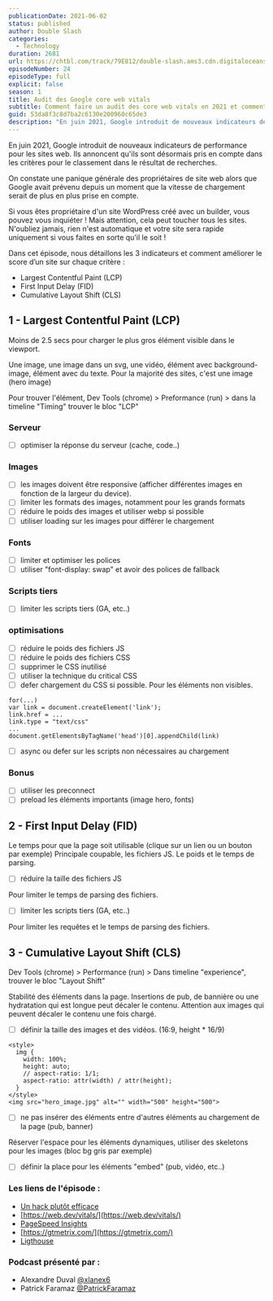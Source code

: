 ```yaml
---
publicationDate: 2021-06-02
status: published
author: Double Slash
categories:
  - Technology
duration: 2681
url: https://chtbl.com/track/79E812/double-slash.ams3.cdn.digitaloceanspaces.com/DS_024_audit.mp3
episodeNumber: 24
episodeType: full
explicit: false
season: 1
title: Audit des Google core web vitals
subtitle: Comment faire un audit des core web vitals en 2021 et comment améliorer le score d’un site sur chaque critère.
guid: 53da8f3c8d7ba2c6130e200960c65de3
description: "En juin 2021, Google introduit de nouveaux indicateurs de performance pour les sites web. Ils annoncent qu'ils sont désormais pris en compte dans les critères pour le classement dans le résultat de recherches. On constate une panique générale des propriétaires de site web alors que Google avait prévenu depuis un moment que la vitesse de chargement serait de plus en plus prise en compte. Si vous êtes propriétaire d'un site WordPress créé avec un builder, vous pouvez vous inquiéter ! Mais attention, cela peut toucher tous les sites. N'oubliez jamais, rien n'est automatique et votre site sera rapide uniquement si vous faites en sorte qu'il le soit ! Dans cet épisode, nous détaillons les 3 indicateurs et comment améliorer le score d’un site sur chaque critère : Largest Contentful Paint (LCP) First Input Delay (FID) Cumulative Layout Shift (CLS) 1 - Largest Contentful Paint (LCP) Moins de 2.5 secs pour charger le plus gros élément visible dans le viewport. Une image, une image dans un svg, une vidéo, élément avec background-image, élément avec du texte. Pour la majorité des sites, c'est une image (hero image) Pour trouver l'élément, Dev Tools (chrome) > Preformance (run) > dans la timeline \"Timing\" trouver le bloc \"LCP\" Serveur optimiser la réponse du serveur (cache, code..) Images les images doivent être responsive (afficher différentes images en fonction de la largeur du device). limiter les formats des images, notamment pour les grands formats réduire le poids des images et utiliser webp si possible utiliser loading sur les images pour différer le chargement Fonts limiter et optimiser les polices utiliser \"font-display: swap\" et avoir des polices de fallback Scripts tiers limiter les scripts tiers (GA, etc..) optimisations réduire le poids des fichiers JS réduire le poids des fichiers CSS supprimer le CSS inutilisé utiliser la technique du critical CSS defer chargement du CSS si possible. Pour les éléments non visibles. async ou defer sur les scripts non nécessaires au chargement Bonus utiliser les preconnect preload les éléments importants (image hero, fonts) 2 - First Input Delay (FID) Le temps pour que la page soit utilisable (clique sur un lien ou un bouton par exemple) Principale coupable, les fichiers JS. Le poids et le temps de parsing. réduire la taille des fichiers JS Pour limiter le temps de parsing des fichiers. limiter les scripts tiers (GA, etc..) Pour limiter les requêtes et le temps de parsing des fichiers. 3 - Cumulative Layout Shift (CLS) Dev Tools (chrome) > Performance (run) > Dans timeline \"experience\", trouver le bloc \"Layout Shift\" Stabilité des éléments dans la page. Insertions de pub, de bannière ou une hydratation qui est longue peut décaler le contenu. Attention aux images qui peuvent décaler le contenu une fois chargé. définir la taille des images et des vidéos. (16:9, height * 16/9) ne pas insérer des éléments entre d'autres éléments au chargement de la page (pub, banner) Réserver l'espace pour les éléments dynamiques, utiliser des skeletons pour les images (bloc bg gris par exemple) définir la place pour les éléments \"embed\" (pub, vidéo, etc..) Les liens de l'épisode : Un hack plutôt efficace https://web.dev/vitals/ PageSpeed Insights https://gtmetrix.com/ Ligthouse Podcast présenté par : Alexandre Duval @xlanex6 Patrick Faramaz @PatrickFaramaz"
---
```


En juin 2021, Google introduit de nouveaux indicateurs de performance pour les sites web. Ils annoncent qu'ils sont désormais pris en compte dans les critères pour le classement dans le résultat de recherches.

On constate une panique générale des propriétaires de site web alors que Google avait prévenu depuis un moment que la vitesse de chargement serait de plus en plus prise en compte.

Si vous êtes propriétaire d'un site WordPress créé avec un builder, vous pouvez vous inquiéter ! Mais attention, cela peut toucher tous les sites. N'oubliez jamais, rien n'est automatique et votre site sera rapide uniquement si vous faites en sorte qu'il le soit !

Dans cet épisode, nous détaillons les 3 indicateurs et comment améliorer le score d’un site sur chaque critère :

- Largest Contentful Paint (LCP)
- First Input Delay (FID)
- Cumulative Layout Shift (CLS)

## 1 - Largest Contentful Paint (LCP)

Moins de 2.5 secs pour charger le plus gros élément visible dans le viewport.

Une image, une image dans un svg, une vidéo, élément avec background-image, élément avec du texte.
Pour la majorité des sites, c'est une image (hero image)

Pour trouver l'élément, Dev Tools (chrome) > Preformance (run) > dans la timeline "Timing" trouver le bloc "LCP"

### Serveur

- [ ] optimiser la réponse du serveur (cache, code..)

### Images

- [ ] les images doivent être responsive (afficher différentes images en fonction de la largeur du device).
- [ ] limiter les formats des images, notamment pour les grands formats
- [ ] réduire le poids des images et utiliser webp si possible
- [ ] utiliser loading sur les images pour différer le chargement

### Fonts

- [ ] limiter et optimiser les polices
- [ ] utiliser "font-display: swap" et avoir des polices de fallback

### Scripts tiers

- [ ] limiter les scripts tiers (GA, etc..)

### optimisations

- [ ] réduire le poids des fichiers JS
- [ ] réduire le poids des fichiers CSS
- [ ] supprimer le CSS inutilisé
- [ ] utiliser la technique du critical CSS
- [ ] defer chargement du CSS si possible. Pour les éléments non visibles.

```
for(...)
var link = document.createElement('link');
link.href = ...
link.type = "text/css"
...
document.getElementsByTagName('head')[0].appendChild(link)
```

- [ ] async ou defer sur les scripts non nécessaires au chargement

### Bonus

- [ ] utiliser les preconnect
- [ ] preload les éléments importants (image hero, fonts)

## 2 - First Input Delay (FID)

Le temps pour que la page soit utilisable (clique sur un lien ou un bouton par exemple)
Principale coupable, les fichiers JS. Le poids et le temps de parsing.

- [ ] réduire la taille des fichiers JS

Pour limiter le temps de parsing des fichiers.

- [ ] limiter les scripts tiers (GA, etc..)

Pour limiter les requêtes et le temps de parsing des fichiers.

## 3 - Cumulative Layout Shift (CLS)

Dev Tools (chrome) > Performance (run) > Dans timeline "experience", trouver le bloc "Layout Shift"

Stabilité des éléments dans la page. Insertions de pub, de bannière ou une hydratation qui est longue peut décaler le contenu. Attention aux images qui peuvent décaler le contenu une fois chargé.

- [ ] définir la taille des images et des vidéos. (16:9, height \* 16/9)

```
<style>
  img {
    width: 100%;
    height: auto;
	// aspect-ratio: 1/1;
    aspect-ratio: attr(width) / attr(height);
  }
</style>
<img src="hero_image.jpg" alt="" width="500" height="500">

```

- [ ] ne pas insérer des éléments entre d'autres éléments au chargement de la page (pub, banner)

Réserver l'espace pour les éléments dynamiques, utiliser des skeletons pour les images (bloc bg gris par exemple)

- [ ] définir la place pour les éléments "embed" (pub, vidéo, etc..)

### Les liens de l'épisode :

- [Un hack plutôt efficace](https://www.devisedlabs.com/blog/largest-contentful-paint-lcp-hack)
- [https://web.dev/vitals/](https://web.dev/vitals/)
- [PageSpeed Insights](https://developers.google.com/speed/pagespeed/insights/?hl=fr)
- [https://gtmetrix.com/](https://gtmetrix.com/)
- [Ligthouse](https://developers.google.com/web/tools/lighthouse)

### Podcast présenté par :

- Alexandre Duval [@xlanex6](https://twitter.com/xlanex6)
- Patrick Faramaz [@PatrickFaramaz](https://twitter.com/PatrickFaramaz)
